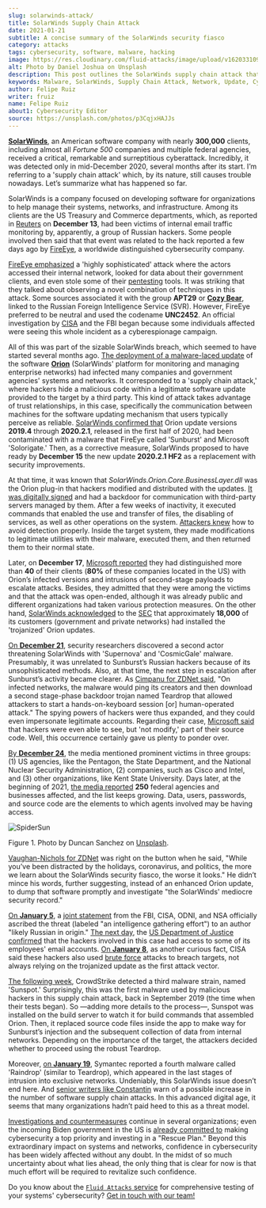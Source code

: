 ```yaml
---
slug: solarwinds-attack/
title: SolarWinds Supply Chain Attack
date: 2021-01-21
subtitle: A concise summary of the SolarWinds security fiasco
category: attacks
tags: cybersecurity, software, malware, hacking
image: https://res.cloudinary.com/fluid-attacks/image/upload/v1620331098/blog/solarwinds-attack/cover_bvibqb.webp
alt: Photo by Daniel Joshua on Unsplash
description: This post outlines the SolarWinds supply chain attack that has affected multiple companies and federal agencies in recent months.
keywords: Malware, SolarWinds, Supply Chain Attack, Network, Update, Cybersecurity, Hacking, Ethical Hacking, Pentesting
author: Felipe Ruiz
writer: fruiz
name: Felipe Ruiz
about1: Cybersecurity Editor
source: https://unsplash.com/photos/p3CqjxHAJJs
---
```


[**SolarWinds**](https://en.wikipedia.org/wiki/SolarWinds), an American
software company with nearly **300,000** clients, including almost all
*Fortune 500* companies and multiple federal agencies, received a
critical, remarkable and surreptitious cyberattack. Incredibly, it was
detected only in mid-December 2020, several months after its start. I’m
referring to a 'supply chain attack' which, by its nature, still causes
trouble nowadays. Let’s summarize what has happened so far.

SolarWinds is a company focused on developing software for organizations
to help manage their systems, networks, and infrastructure. Among its
clients are the US Treasury and Commerce departments, which, as reported
in
[Reuters](https://www.reuters.com/article/us-usa-cyber-amazon-com-exclsuive-idUSKBN28N0PG)
on **December 13**, had been victims of internal email traffic
monitoring by, apparently, a group of Russian hackers. Some people
involved then said that that event was related to the hack reported a
few days ago by [FireEye](https://www.fireeye.com/), a worldwide
distinguished cybersecurity company.

[FireEye emphasized](https://www.zdnet.com/article/fireeye-one-of-the-worlds-largest-security-firms-discloses-security-breach/)
a 'highly sophisticated' attack
where the actors accessed their internal network,
looked for data about their government clients,
and even stole some of their [pentesting](../../solutions/penetration-testing/)
tools.
It was striking that they talked about
observing a novel combination of techniques
in this attack.
Some sources associated it with the group **APT29**
or [**Cozy Bear**](https://en.wikipedia.org/wiki/Cozy_Bear),
linked to the Russian Foreign Intelligence Service (SVR).
However,
FireEye preferred to be neutral
and used the codename **UNC2452**.
An official investigation by [CISA](https://www.cisa.gov/) and the FBI began
because some individuals affected were seeing this whole incident
as a cyberespionage campaign.

All of this was part of the sizable SolarWinds breach, which seemed to
have started several months ago. [The deployment of a malware-laced
update](https://www.zdnet.com/article/microsoft-fireeye-confirm-solarwinds-supply-chain-attack/)
of the software [**Orion**](https://www.solarwinds.com/solutions/orion)
(SolarWinds' platform for monitoring and managing enterprise networks)
had infected many companies and government agencies' systems and
networks. It corresponded to a 'supply chain attack,' where hackers hide
a malicious code within a legitimate software update provided to the
target by a third party. This kind of attack takes advantage of trust
relationships, in this case, specifically the communication between
machines for the software updating mechanism that users typically
perceive as reliable. [SolarWinds confirmed
that](https://www.zdnet.com/article/microsoft-fireeye-confirm-solarwinds-supply-chain-attack/)
Orion update versions **2019.4** through **2020.2.1**, released in the
first half of 2020, had been contaminated with a malware that FireEye
called 'Sunburst' and Microsoft 'Solorigate.' Then, as a corrective
measure, SolarWinds proposed to have ready by **December 15** the new
update **2020.2.1 HF2** as a replacement with security improvements.

At that time, it was known that
*SolarWinds.Orion.Core.BusinessLayer.dll* was the Orion plug-in that
hackers modified and distributed with the updates. [It was digitally
signed](https://www.csoonline.com/article/3601508/solarwinds-supply-chain-attack-explained-why-organizations-were-not-prepared.html)
and had a backdoor for communication with third-party servers managed by
them. After a few weeks of inactivity, it executed commands that enabled
the use and transfer of files, the disabling of services, as well as
other operations on the system. [Attackers
knew](https://www.csoonline.com/article/3601508/solarwinds-supply-chain-attack-explained-why-organizations-were-not-prepared.html)
how to avoid detection properly. Inside the target system, they made
modifications to legitimate utilities with their malware, executed them,
and then returned them to their normal state.

Later, on **December 17**, [Microsoft
reported](https://blogs.microsoft.com/on-the-issues/2020/12/17/cyberattacks-cybersecurity-solarwinds-fireeye/)
they had distinguished more than **40** of their clients (**80%** of
these companies located in the US) with Orion’s infected versions and
intrusions of second-stage payloads to escalate attacks. Besides, they
admitted that they were among the victims and that the attack was
open-ended, although it was already public and different organizations
had taken various protection measures. On the other hand, [SolarWinds
acknowledged](https://www.zdnet.com/article/microsoft-says-it-identified-40-victims-of-the-solarwinds-hack/)
to the [SEC](https://www.sec.gov/) that approximately **18,000** of its
customers (government and private networks) had installed the
'trojanized' Orion updates.

[On **December
21**](https://www.zdnet.com/article/a-second-hacking-group-has-targeted-solarwinds-systems/),
security researchers discovered a second actor threatening SolarWinds
with 'Supernova' and 'CosmicGale' malware. Presumably, it was unrelated
to Sunburst’s Russian hackers because of its unsophisticated methods.
Also, at that time, the next step in escalation after Sunburst’s
activity became clearer. As [Cimpanu for ZDNet
said](https://www.zdnet.com/article/a-second-hacking-group-has-targeted-solarwinds-systems/),
"On infected networks, the malware would ping its creators and then
download a second stage-phase backdoor trojan named Teardrop that
allowed attackers to start a hands-on-keyboard session \[or\]
human-operated attack." The spying powers of hackers were thus expanded,
and they could even impersonate legitimate accounts. Regarding their
case, [Microsoft
said](https://msrc-blog.microsoft.com/2020/12/31/microsoft-internal-solorigate-investigation-update/)
that hackers were even able to see, but 'not modify,' part of their
source code. Well, this occurrence certainly gave us plenty to ponder
over.

<cta-banner
  buttontxt="Read more"
  link="/solutions/secure-code-review/"
  title="Get started with Fluid Attacks' Secure Code Review solution right now"
/>

[By **December
24**](https://www.businessinsider.com/solarwinds-hack-explained-government-agencies-cyber-security-2020-12),
the media mentioned prominent victims in three groups: (1) US agencies,
like the Pentagon, the State Department, and the National Nuclear
Security Administration, (2) companies, such as Cisco and Intel, and (3)
other organizations, like Kent State University. Days later, at the
beginning of 2021, [the media
reported](https://www.theverge.com/2021/1/2/22210667/solarwinds-hack-worse-government-microsoft-cybersecurity)
**250** federal agencies and businesses affected, and the list keeps
growing. Data, users, passwords, and source code are the elements to
which agents involved may be having access.

<div class="imgblock">

![SpiderSun](https://res.cloudinary.com/fluid-attacks/image/upload/v1620331098/blog/solarwinds-attack/spidersun_o69dv8.webp)

<div class="title">

Figure 1. Photo by Duncan Sanchez on
[Unsplash](https://unsplash.com/photos/QnT6nCctSz0).

</div>

</div>

[Vaughan-Nichols for
ZDNet](https://www.zdnet.com/article/solarwinds-the-more-we-learn-the-worse-it-looks/)
was right on the button when he said, "While you’ve been distracted by
the holidays, coronavirus, and politics, the more we learn about the
SolarWinds security fiasco, the worse it looks." He didn’t mince his
words, further suggesting, instead of an enhanced Orion update, to dump
that software promptly and investigate "the SolarWinds' mediocre
security record."

[On **January
5**](https://www.zdnet.com/article/us-government-formally-blames-russia-for-solarwinds-hack/),
a [joint
statement](https://www.cisa.gov/news/2021/01/05/joint-statement-federal-bureau-investigation-fbi-cybersecurity-and-infrastructure)
from the FBI, CISA, ODNI, and NSA officially ascribed the threat
(labeled "an intelligence gathering effort") to an author "likely
Russian in origin." [The next
day](https://www.zdnet.com/article/solarwinds-fallout-doj-says-hackers-accessed-its-microsoft-o365-email-server/),
the [US Department of Justice
confirmed](https://www.justice.gov/opa/pr/department-justice-statement-solarwinds-update)
that the hackers involved in this case had access to some of its
employees' email accounts. [On **January
8**](https://www.zdnet.com/article/cisa-solarwinds-hackers-also-used-password-guessing-to-breach-targets/),
as another curious fact, CISA said these hackers also used [brute
force](../pass-cracking/) attacks to breach targets, not always relying
on the trojanized update as the first attack vector.

[The following
week](https://www.zdnet.com/article/third-malware-strain-discovered-in-solarwinds-supply-chain-attack/),
CrowdStrike detected a third malware strain, named 'Sunspot.'
Surprisingly, this was the first malware used by malicious hackers in
this supply chain attack, back in September 2019 (the time when their
tests began). So —adding more details to the process—, Sunspot was
installed on the build server to watch it for build commands that
assembled Orion. Then, it replaced source code files inside the app to
make way for Sunburst’s injection and the subsequent collection of data
from internal networks. Depending on the importance of the target, the
attackers decided whether to proceed using the robust Teardrop.

Moreover, [on **January
19**](https://www.zdnet.com/article/fourth-malware-strain-discovered-in-solarwinds-incident/),
Symantec reported a fourth malware called 'Raindrop' (similar to
Teardrop), which appeared in the last stages of intrusion into exclusive
networks. Undeniably, this SolarWinds issue doesn’t end here. And
[senior writers like
Constantin](https://www.csoonline.com/article/3601508/solarwinds-supply-chain-attack-explained-why-organizations-were-not-prepared.html)
warn of a possible increase in the number of software supply chain
attacks. In this advanced digital age, it seems that many organizations
hadn’t paid heed to this as a threat model.

[Investigations and
countermeasures](https://www.zdnet.com/article/fireeye-releases-tool-for-auditing-networks-for-techniques-used-by-solarwinds-hackers/)
continue in several organizations; even the incoming Biden government in
the US is [already committed
to](https://www.csoonline.com/article/3603519/solarwinds-hack-is-quickly-reshaping-congress-s-cybersecurity-agenda.html)
making cybersecurity a top priority and investing in a "Rescue Plan."
Beyond this extraordinary impact on systems and networks, confidence in
cybersecurity has been widely affected without any doubt. In the midst
of so much uncertainty about what lies ahead, the only thing that is
clear for now is that much effort will be required to revitalize such
confidence.

Do you know about the [`Fluid Attacks`
service](../../services/continuous-hacking/) for comprehensive testing
of your systems' cybersecurity? [Get in touch with our
team\!](../../contact-us/)
